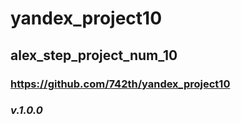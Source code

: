 # yandex_project10
## alex_step_project_num_10
### https://github.com/742th/yandex_project10
### *v.1.0.0*
